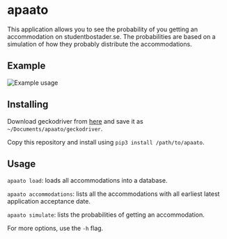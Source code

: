 # apaato
This application allows you to see the probability of you getting an accommodation on studentbostader.se. The probabilities are based on a simulation of how they probably distribute the accommodations.

## Example
![Example usage](https://i.imgur.com/dxcroLd.png)

## Installing
Download geckodriver from [here](https://github.com/mozilla/geckodriver/releases) and save it as `~/Documents/apaato/geckodriver`.

Copy this repository and install using `pip3 install /path/to/apaato`.

## Usage
`apaato load`: loads all accommodations into a database.

`apaato accommodations`: lists all the accommodations with all earliest latest application acceptance date.

`apaato simulate`: lists the probabilities of getting an accommodation.

For more options, use the `-h` flag.
